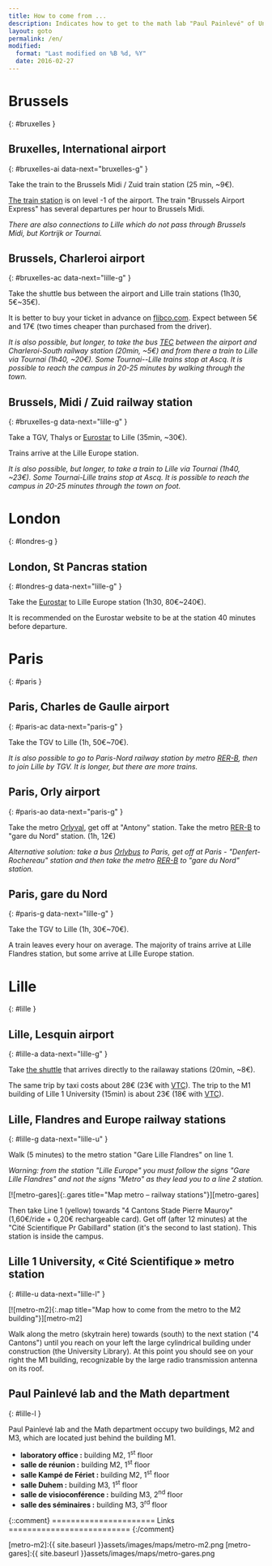 ```yaml
---
title: How to come from ...
description: Indicates how to get to the math lab "Paul Painlevé" of University of Lille from various starting points.
layout: goto
permalink: /en/
modified:
  format: "Last modified on %B %d, %Y"
  date: 2016-02-27
---
```


# <i class="cityicon-bruxelles"></i>Brussels
{: #bruxelles }

## Bruxelles, <i class="icon-flight"></i> International airport
{: #bruxelles-ai data-next="bruxelles-g" }

Take the train to the Brussels Midi / Zuid train station (25 min, ~9€).

[The train station][brussels airport train station] is on level -1 of the airport. The train "Brussels Airport Express" has several departures per hour to Brussels Midi.

_There are also connections to Lille which do not pass through Brussels Midi, but Kortrijk or Tournai._

## Brussels, <i class="icon-flight"></i> Charleroi airport
{: #bruxelles-ac data-next="lille-g" }

Take the shuttle bus between the airport and Lille train stations (1h30, 5€~35€).

It is better to buy your ticket in advance on [flibco.com]. Expect between 5€ and 17€ (two times cheaper than purchased from the driver).

_It is also possible, but longer, to take the bus [TEC] between the airport and Charleroi-South railway station (20min, ~5€) and from there a train to Lille via Tournai (1h40, ~20€). Some Tournai--Lille trains stop at Ascq. It is possible to reach the campus in 20-25 minutes by walking through the town._

## Brussels, <i class="icon-train"></i> Midi / Zuid railway station
{: #bruxelles-g data-next="lille-g" }

Take a TGV, Thalys or [Eurostar] to Lille (35min, ~30€).

Trains arrive at the Lille Europe station.

_It is also possible, but longer, to take a train to Lille via Tournai (1h40, ~23€). Some Tournai-Lille trains stop at Ascq. It is possible to reach the campus in 20-25 minutes through the town on foot._

# <i class="cityicon-london"></i>London
{: #londres-g }

## London, <i class="icon-train"></i> St Pancras station
{: #londres-g data-next="lille-g" }

Take the [Eurostar] to Lille Europe station (1h30, 80€~240€).

It is recommended on the Eurostar website to be at the station 40 minutes before departure.

# <i class="cityicon-paris"></i>Paris
{: #paris }

## Paris, <i class="icon-flight"></i> Charles de Gaulle airport
{: #paris-ac data-next="paris-g" }

Take the TGV to Lille (1h, 50€~70€).

_It is also possible to go to Paris-Nord railway station by metro [RER-B], then to join Lille by TGV. It is longer, but there are more trains._

## Paris, <i class="icon-flight"></i> Orly airport
{: #paris-ao data-next="paris-g" }

Take the metro [Orlyval], get off at "Antony" station. Take the metro [RER-B] to "gare du Nord" station. (1h, 12€)

_Alternative solution: take a bus [Orlybus] to Paris, get off at Paris - "Denfert-Rochereau" station and then take the metro [RER-B] to "gare du Nord" station._

## Paris, <i class="icon-train"></i> gare du Nord
{: #paris-g data-next="lille-g" }

Take the TGV to Lille (1h, 30€~70€).

A train leaves every hour on average. The majority of trains arrive at Lille Flandres station, but some arrive at Lille Europe station.

# <i class="cityicon-lille"></i>Lille
{: #lille }

## Lille, <i class="icon-flight"></i> Lesquin airport
{: #lille-a data-next="lille-g" }

Take [the shuttle][lille airport shuttle] that arrives directly to the railaway stations (20min, ~8€).

The same trip by taxi costs about 28€ (23€ with [VTC][ecota.co]).
The trip to the M1 building of Lille 1 University (15min) is about 23€ (18€ with [VTC][ecota.co]).

## Lille, <i class="icon-train"></i> Flandres and Europe railway stations
{: #lille-g data-next="lille-u" }

Walk (5 minutes) to the metro station "Gare Lille Flandres" on line 1.

_Warning: from the station "Lille Europe" you must follow the signs "Gare Lille Flandres" and not the signs "Metro" as they lead you to a line 2 station._

[![metro-gares]{:.gares title="Map metro – railway stations"}][metro-gares]

Then take Line 1 (yellow) towards "4 Cantons Stade Pierre Mauroy" (1,60€/ride + 0,20€ rechargeable card).
Get off (after 12 minutes) at the "Cité Scientifique Pr Gabillard" station (it's the second to last station). This station is inside the campus.

## Lille 1 University, <i class="icon-lille-metro"></i> « Cité Scientifique » metro station
{: #lille-u data-next="lille-l" }

[![metro-m2]{:.map title="Map how to come from the metro to the M2 building"}][metro-m2]

Walk along the metro (skytrain here) towards (south) to the next station ("4 Cantons") until you reach on your left the large cylindrical building under construction (the University Library). At this point you should see on your right the M1 building, recognizable by the large radio transmission antenna on its roof.

## Paul Painlevé lab and the Math department
{: #lille-l }

Paul Painlevé lab and the Math department occupy two buildings, M2 and M3, which are located just behind the building M1.

- **laboratory office :** building M2, 1<sup>st</sup> floor
- **salle de réunion :** building M2, 1<sup>st</sup> floor
- **salle Kampé de Fériet :** building M2, 1<sup>st</sup> floor
- **salle Duhem :** building M3, 1<sup>st</sup> floor
- **salle de visioconférence :** building M3, 2<sup>nd</sup> floor
- **salle des séminaires :** building M3, 3<sup>rd</sup> floor


{::comment}
====================== Links ==========================
{:/comment}

[brussels airport train station]:http://www.brusselsairport.be/en/passngr/to_from_brussels_airport/train/

[flibco.com]:https://www.flibco.com/en
[TEC]:https://www.infotec.be/fr-be/medeplacer/horaires/ligne.aspx?ligne=CA

[Eurostar]:http://www.eurostar.com/uk-en

[Orlyval]:https://www.orlyval.com/en
[RER-B]:https://www.transilien.com/lignes/rer-trains/rer-B
[Orlybus]:http://www.ratp.fr/en/ratp/r_61848/orlybus/

[lille airport shuttle]:http://www.lille.aeroport.fr/getting-to-the-airport/shuttle/
[ecota.co]:https://app.ecota.co/en/courses/

[metro-m2]:{{ site.baseurl }}assets/images/maps/metro-m2.png
[metro-gares]:{{ site.baseurl }}assets/images/maps/metro-gares.png

